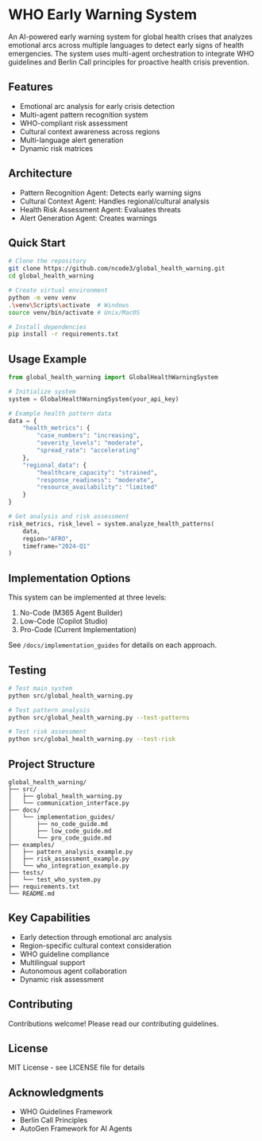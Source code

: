 # WHO Early Warning System

An AI-powered early warning system for global health crises that analyzes emotional arcs across multiple languages to detect early signs of health emergencies. The system uses multi-agent orchestration to integrate WHO guidelines and Berlin Call principles for proactive health crisis prevention.

## Features
- Emotional arc analysis for early crisis detection
- Multi-agent pattern recognition system
- WHO-compliant risk assessment
- Cultural context awareness across regions
- Multi-language alert generation
- Dynamic risk matrices

## Architecture
- Pattern Recognition Agent: Detects early warning signs
- Cultural Context Agent: Handles regional/cultural analysis
- Health Risk Assessment Agent: Evaluates threats
- Alert Generation Agent: Creates warnings

## Quick Start
```bash
# Clone the repository
git clone https://github.com/ncode3/global_health_warning.git
cd global_health_warning

# Create virtual environment
python -m venv venv
.\venv\Scripts\activate  # Windows
source venv/bin/activate # Unix/MacOS

# Install dependencies
pip install -r requirements.txt
```

## Usage Example
```python
from global_health_warning import GlobalHealthWarningSystem

# Initialize system
system = GlobalHealthWarningSystem(your_api_key)

# Example health pattern data
data = {
    "health_metrics": {
        "case_numbers": "increasing",
        "severity_levels": "moderate",
        "spread_rate": "accelerating"
    },
    "regional_data": {
        "healthcare_capacity": "strained",
        "response_readiness": "moderate",
        "resource_availability": "limited"
    }
}

# Get analysis and risk assessment
risk_metrics, risk_level = system.analyze_health_patterns(
    data, 
    region="AFRO",
    timeframe="2024-Q1"
)
```

## Implementation Options
This system can be implemented at three levels:
1. No-Code (M365 Agent Builder)
2. Low-Code (Copilot Studio)
3. Pro-Code (Current Implementation)

See `/docs/implementation_guides` for details on each approach.

## Testing
```bash
# Test main system
python src/global_health_warning.py

# Test pattern analysis
python src/global_health_warning.py --test-patterns

# Test risk assessment
python src/global_health_warning.py --test-risk
```

## Project Structure
```
global_health_warning/
├── src/
│   ├── global_health_warning.py
│   └── communication_interface.py
├── docs/
│   └── implementation_guides/
│       ├── no_code_guide.md
│       ├── low_code_guide.md
│       └── pro_code_guide.md
├── examples/
│   ├── pattern_analysis_example.py
│   ├── risk_assessment_example.py
│   └── who_integration_example.py
├── tests/
│   └── test_who_system.py
├── requirements.txt
└── README.md
```

## Key Capabilities
- Early detection through emotional arc analysis
- Region-specific cultural context consideration
- WHO guideline compliance
- Multilingual support
- Autonomous agent collaboration
- Dynamic risk assessment

## Contributing
Contributions welcome! Please read our contributing guidelines.

## License
MIT License - see LICENSE file for details

## Acknowledgments
- WHO Guidelines Framework
- Berlin Call Principles
- AutoGen Framework for AI Agents
